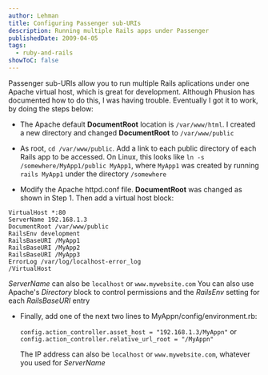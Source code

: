 ```yaml
---
author: Lehman
title: Configuring Passenger sub-URIs
description: Running multiple Rails apps under Passenger
publishedDate: 2009-04-05
tags:
  - ruby-and-rails
showToC: false
---
```


Passenger sub-URIs allow you to run multiple Rails aplications under one Apache virtual host, which is great for development. Although Phusion has documented how to do this, I was having trouble. Eventually I got it to work, by doing the steps below:

- The Apache default **DocumentRoot** location is `/var/www/html`. I created a new directory and changed **DocumentRoot** to `/var/www/public`

- As root, `cd /var/www/public`. Add a link to each public directory of each Rails app to be accessed. On Linux, this looks like `ln -s /somewhere/MyApp1/public MyApp1`, where `MyApp1` was created by running `rails MyApp1` under the directory `/somewhere`

- Modify the Apache httpd.conf file. **DocumentRoot** was changed as shown in Step 1. Then add a virtual host block:

```shell
VirtualHost *:80
ServerName 192.168.1.3
DocumentRoot /var/www/public
RailsEnv development
RailsBaseURI /MyApp1
RailsBaseURI /MyApp2
RailsBaseURI /MyApp3
ErrorLog /var/log/localhost-error_log
/VirtualHost
```

_ServerName_ can also be `localhost` or `www.mywebsite.com` You can also use Apache's _Directory_ block to control permissions and the _RailsEnv_ setting for each _RailsBaseURI_ entry

- Finally, add one of the next two lines to MyAppn/config/environment.rb:

  `config.action_controller.asset_host = "192.168.1.3/MyAppn"` or
  `config.action_controller.relative_url_root = "/MyAppn"`

  The IP address can also be `localhost` or `www.mywebsite.com`, whatever you used for _ServerName_

